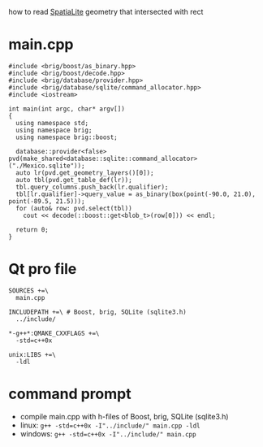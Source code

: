 how to read [SpatiaLite](http://en.wikipedia.org/wiki/Spatialite) geometry that intersected with rect

# main.cpp #

```
#include <brig/boost/as_binary.hpp>
#include <brig/boost/decode.hpp>
#include <brig/database/provider.hpp>
#include <brig/database/sqlite/command_allocator.hpp>
#include <iostream>

int main(int argc, char* argv[])
{
  using namespace std;
  using namespace brig;
  using namespace brig::boost;

  database::provider<false> pvd(make_shared<database::sqlite::command_allocator>("./Mexico.sqlite"));
  auto lr(pvd.get_geometry_layers()[0]);
  auto tbl(pvd.get_table_def(lr));
  tbl.query_columns.push_back(lr.qualifier);
  tbl[lr.qualifier]->query_value = as_binary(box(point(-90.0, 21.0), point(-89.5, 21.5)));
  for (auto& row: pvd.select(tbl))
    cout << decode(::boost::get<blob_t>(row[0])) << endl;

  return 0;
}
```

# Qt pro file #

```
SOURCES +=\
  main.cpp

INCLUDEPATH +=\ # Boost, brig, SQLite (sqlite3.h)
  ../include/

*-g++*:QMAKE_CXXFLAGS +=\
  -std=c++0x

unix:LIBS +=\
  -ldl
```

# command prompt #

  * compile main.cpp with h-files of Boost, brig, SQLite (sqlite3.h)
  * linux: `g++ -std=c++0x -I"../include/" main.cpp -ldl`
  * windows: `g++ -std=c++0x -I"../include/" main.cpp`